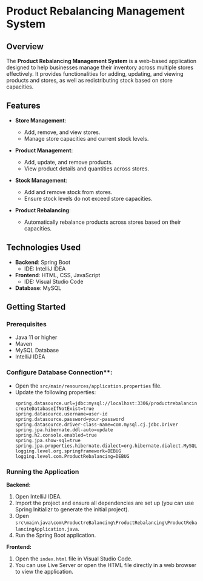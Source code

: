 # Product Rebalancing Management System

## Overview
The **Product Rebalancing Management System** is a web-based application designed to help businesses manage their inventory across multiple stores effectively. It provides functionalities for adding, updating, and viewing products and stores, as well as redistributing stock based on store capacities.

## Features
- **Store Management**:
  - Add, remove, and view stores.
  - Manage store capacities and current stock levels.

- **Product Management**:
  - Add, update, and remove products.
  - View product details and quantities across stores.

- **Stock Management**:
  - Add and remove stock from stores.
  - Ensure stock levels do not exceed store capacities.

- **Product Rebalancing**:
  - Automatically rebalance products across stores based on their capacities.

## Technologies Used
- **Backend**: Spring Boot
  - IDE: IntelliJ IDEA
- **Frontend**: HTML, CSS, JavaScript
  - IDE: Visual Studio Code
- **Database**: MySQL

## Getting Started
### Prerequisites
- Java 11 or higher
- Maven
- MySQL Database
- IntelliJ IDEA




 ### Configure Database Connection**:
   - Open the `src/main/resources/application.properties` file.
   - Update the following properties:
     ```properties
     spring.datasource.url=jdbc:mysql://localhost:3306/productrebalancing?createDatabaseIfNotExist=true
     spring.datasource.username=user-id
     spring.datasource.password=your-password
     spring.datasource.driver-class-name=com.mysql.cj.jdbc.Driver
     spring.jpa.hibernate.ddl-auto=update
     spring.h2.console.enabled=true
     spring.jpa.show-sql=true
     spring.jpa.properties.hibernate.dialect=org.hibernate.dialect.MySQL8Dialect
     logging.level.org.springframework=DEBUG
     logging.level.com.ProductRebalancing=DEBUG
     ```

### Running the Application

**Backend:**

1. Open IntelliJ IDEA.
2. Import the project and ensure all dependencies are set up (you can use Spring Initializr to generate the initial project).
3. Open `src\main\java\com\ProductreBalancing\ProductRebalancing\ProductRebalancingApplication.java`.
4. Run the Spring Boot application.

**Frontend:**

1. Open the `index.html` file in Visual Studio Code.
2. You can use Live Server or open the HTML file directly in a web browser to view the application.
